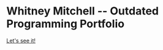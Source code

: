 # Whitney Mitchell -- Outdated Programming Portfolio

[Let's see it!](http://whitney-mitchell.github.io/)
